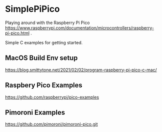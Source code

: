 # SimplePiPico
Playing around with the Raspberry Pi Pico https://www.raspberrypi.com/documentation/microcontrollers/raspberry-pi-pico.html .

Simple C examples for getting started.


## MacOS Build Env setup
https://blog.smittytone.net/2021/02/02/program-raspberry-pi-pico-c-mac/ 

## Raspbery Pico Examples
https://github.com/raspberrypi/pico-examples

## Pimoroni Examples
https://github.com/pimoroni/pimoroni-pico.git
